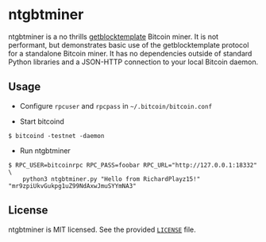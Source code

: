 # ntgbtminer

ntgbtminer is a no thrills
[getblocktemplate](https://en.bitcoin.it/wiki/Getblocktemplate) Bitcoin miner.
It is not performant, but demonstrates basic use of the getblocktemplate
protocol for a standalone Bitcoin miner. It has no dependencies outside of
standard Python libraries and a JSON-HTTP connection to your local Bitcoin
daemon.

## Usage

* Configure `rpcuser` and `rpcpass` in `~/.bitcoin/bitcoin.conf`

* Start bitcoind

```
$ bitcoind -testnet -daemon
```

* Run ntgbtminer

```
$ RPC_USER=bitcoinrpc RPC_PASS=foobar RPC_URL="http://127.0.0.1:18332" \
    python3 ntgbtminer.py "Hello from RichardPlayz15!" "mr9zpiUkvGukpg1uZ99NdAxwJmuSYYmNA3"
```

## License

ntgbtminer is MIT licensed. See the provided [`LICENSE`](LICENSE) file.

